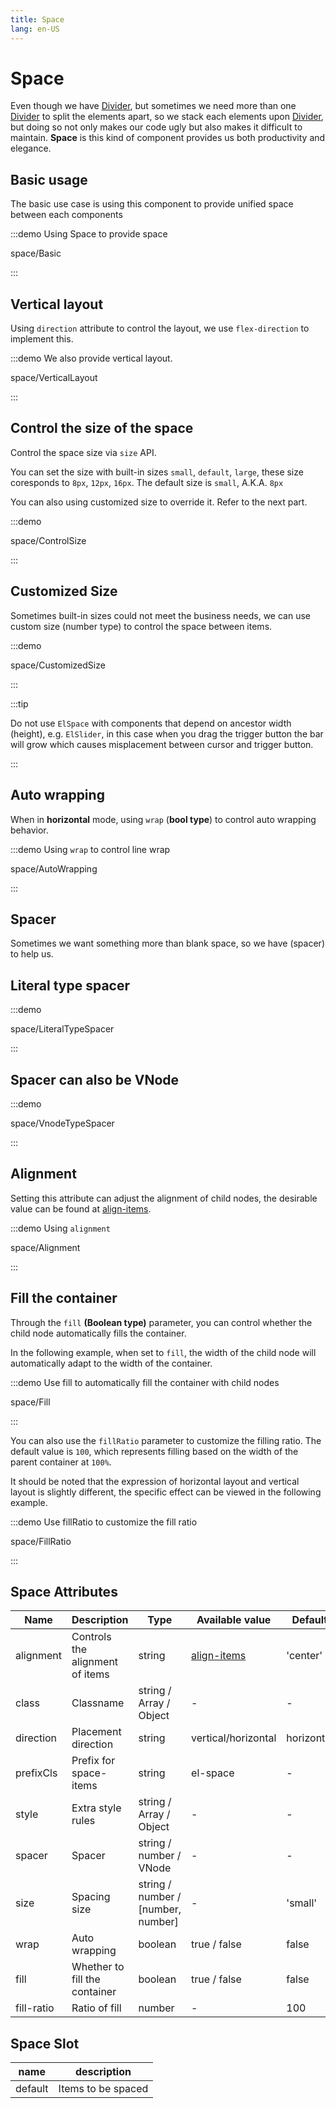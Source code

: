 ```yaml
---
title: Space
lang: en-US
---
```


# Space

Even though we have [Divider](/en-US/component/divider), but sometimes we need more than one [Divider](/en-US/component/divider) to split the elements apart, so we stack each elements upon [Divider](/en-US/component/divider), but doing so not only makes our code ugly but also makes it difficult to maintain. **Space** is this kind of component provides us both productivity and elegance.

## Basic usage

The basic use case is using this component to provide unified space between each components

:::demo Using Space to provide space

space/Basic

:::

## Vertical layout

Using `direction` attribute to control the layout, we use `flex-direction` to implement this.

:::demo We also provide vertical layout.

space/VerticalLayout

:::

## Control the size of the space

Control the space size via `size` API.

You can set the size with built-in sizes `small`, `default`, `large`, these size coresponds to `8px`, `12px`, `16px`. The default size is `small`, A.K.A. `8px`

You can also using customized size to override it. Refer to the next part.

:::demo

space/ControlSize

:::

## Customized Size

Sometimes built-in sizes could not meet the business needs, we can use custom size (number type) to control the space between items.

:::demo

space/CustomizedSize

:::

:::tip

Do not use `ElSpace` with components that depend on ancestor width (height), e.g. `ElSlider`, in this case when you drag the trigger button the bar will grow which causes misplacement between cursor and trigger button.

:::

## Auto wrapping

When in **horizontal** mode, using `wrap` (**bool type**) to control auto wrapping behavior.

:::demo Using `wrap` to control line wrap

space/AutoWrapping

:::

## Spacer

Sometimes we want something more than blank space, so we have (spacer) to help us.

## Literal type spacer

:::demo

space/LiteralTypeSpacer

:::

## Spacer can also be VNode

:::demo

space/VnodeTypeSpacer

:::

## Alignment

Setting this attribute can adjust the alignment of child nodes, the desirable value can be found at [align-items](https://developer.mozilla.org/en-US/docs/Web/CSS/align-items).

:::demo Using `alignment`

space/Alignment

:::

## Fill the container

Through the `fill` **(Boolean type)** parameter, you can control whether the child node automatically fills the container.

In the following example, when set to `fill`, the width of the child node will automatically adapt to the width of the container.

:::demo Use fill to automatically fill the container with child nodes

space/Fill

:::

You can also use the `fillRatio` parameter to customize the filling ratio. The default value is `100`, which represents filling based on the width of the parent container at `100%`.

It should be noted that the expression of horizontal layout and vertical layout is slightly different, the specific effect can be viewed in the following example.

:::demo Use fillRatio to customize the fill ratio

space/FillRatio

:::

## Space Attributes

| Name       | Description                     | Type                               | Available value                                                             | Default    |
| ---------- | ------------------------------- | ---------------------------------- | --------------------------------------------------------------------------- | ---------- |
| alignment  | Controls the alignment of items | string                             | [align-items](https://developer.mozilla.org/en-US/docs/Web/CSS/align-items) | 'center'   |
| class      | Classname                       | string / Array / Object            | -                                                                           | -          |
| direction  | Placement direction             | string                             | vertical/horizontal                                                         | horizontal |
| prefixCls  | Prefix for space-items          | string                             | el-space                                                                    | -          |
| style      | Extra style rules               | string / Array / Object            | -                                                                           | -          |
| spacer     | Spacer                          | string / number / VNode            | -                                                                           | -          |
| size       | Spacing size                    | string / number / [number, number] | -                                                                           | 'small'    |
| wrap       | Auto wrapping                   | boolean                            | true / false                                                                | false      |
| fill       | Whether to fill the container   | boolean                            | true / false                                                                | false      |
| fill-ratio | Ratio of fill                   | number                             | -                                                                           | 100        |

## Space Slot

| name    | description        |
| ------- | ------------------ |
| default | Items to be spaced |
